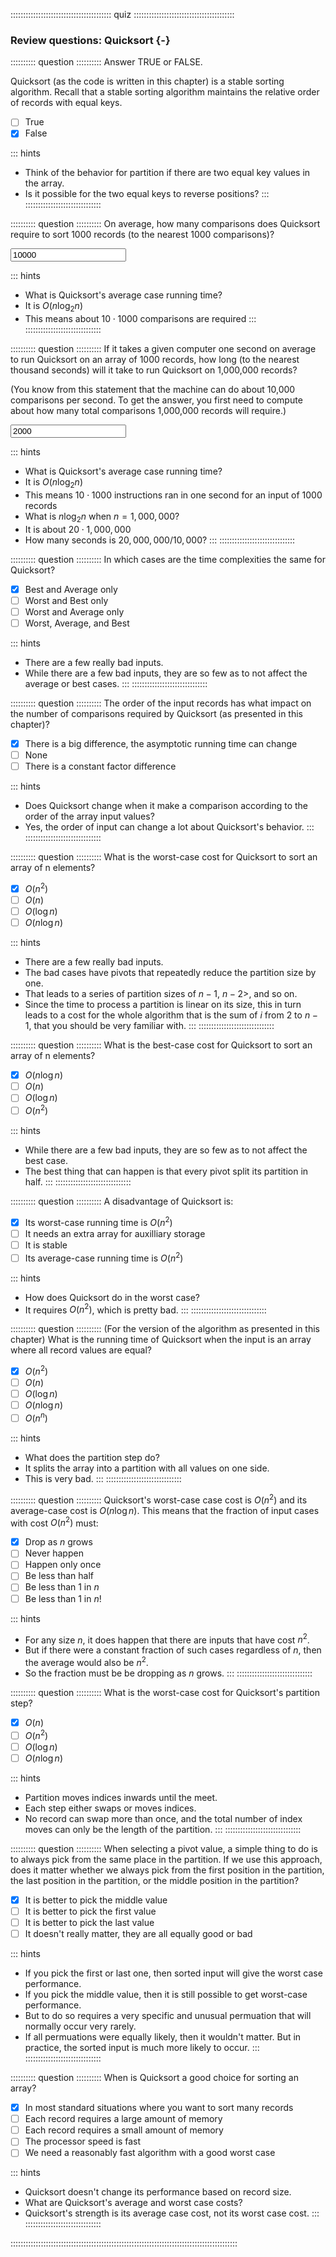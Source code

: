 
:::::::::::::::::::::::::::::::::::::::: quiz ::::::::::::::::::::::::::::::::::::::::
### Review questions: Quicksort {-}


:::::::::: question ::::::::::
Answer TRUE or FALSE.

Quicksort (as the code is written in this chapter)
is a stable sorting algorithm. Recall that a stable sorting
algorithm maintains the relative order of records with equal keys.

- [ ] True
- [x] False

::: hints
- Think of the behavior for partition if there are two equal key values in the array.
- Is it possible for the two equal keys to reverse positions?
:::
::::::::::::::::::::::::::::::



:::::::::: question ::::::::::
On average, how many comparisons does Quicksort require to sort 1000 records
(to the nearest 1000 comparisons)?

<input type="text" value="10000" placeholder="Round to nearest 1000"/>

::: hints
- What is Quicksort's average case running time?
- It is $O(n \log_2 n)$
- This means about $10 \cdot 1000$ comparisons are required
:::
::::::::::::::::::::::::::::::



:::::::::: question ::::::::::
If it takes a given computer one second on average to run Quicksort
on an array of 1000 records, how long (to the nearest thousand seconds)
will it take to run Quicksort on 1,000,000 records?

(You know from this statement that
the machine can do about 10,000 comparisons per second.
To get the answer, you first need to compute about how many
total comparisons 1,000,000 records will require.)

<input type="text" value="2000" placeholder="Round to nearest 1000"/>

::: hints
- What is Quicksort's average case running time?
- It is $O(n \log_2 n)$
- This means $10 \cdot 1000$ instructions ran in one second for an input of 1000 records
- What is $n \log_2 n$ when $n = 1,000,000$?
- It is about $20 \cdot 1,000,000$
- How many seconds is $20,000,000/10,000$?
:::
::::::::::::::::::::::::::::::



:::::::::: question ::::::::::
In which cases are the time complexities the same for Quicksort?

- [x] Best and Average only
- [ ] Worst and Best only
- [ ] Worst and Average only
- [ ] Worst, Average, and Best

::: hints
- There are a few really bad inputs.
- While there are a few bad inputs, they are so few as to not affect the average or best cases.
:::
::::::::::::::::::::::::::::::



:::::::::: question ::::::::::
The order of the input records has what
impact on the number of comparisons required by Quicksort
(as presented in this chapter)?

- [x] There is a big difference, the asymptotic running time can change
- [ ] None
- [ ] There is a constant factor difference

::: hints
- Does Quicksort change when it make a comparison according to the order of the array input values?
- Yes, the order of input can change a lot about Quicksort's behavior.
:::
::::::::::::::::::::::::::::::



:::::::::: question ::::::::::
What is the worst-case cost for Quicksort to sort an array of n elements?

- [x] $O(n^2)$
- [ ] $O(n)$
- [ ] $O(\log n)$
- [ ] $O(n \log n)$

::: hints
- There are a few really bad inputs.
- The bad cases have pivots that repeatedly reduce the partition size by one.
- That leads to a series of partition sizes of $n-1$, $n-2>$, and so on.
- Since the time to process a partition is linear on its size, this in turn leads to a cost for the whole algorithm
that is the sum of $i$ from 2 to $n-1$, that you should be very familiar with.
:::
::::::::::::::::::::::::::::::



:::::::::: question ::::::::::
What is the best-case cost for Quicksort to sort an array of n elements?

- [x] $O(n \log n)$
- [ ] $O(n)$
- [ ] $O(\log n)$
- [ ] $O(n^2)$

::: hints
- While there are a few bad inputs, they are so few as to not affect the best case.
- The best thing that can happen is that every pivot split its partition in half.
:::
::::::::::::::::::::::::::::::



:::::::::: question ::::::::::
A disadvantage of Quicksort is:

- [x] Its worst-case running time is $O(n^2)$
- [ ] It needs an extra array for auxilliary storage
- [ ] It is stable
- [ ] Its average-case running time is $O(n^2)$

::: hints
- How does Quicksort do in the worst case?
- It requires $O(n^2)$, which is pretty bad.
:::
::::::::::::::::::::::::::::::



:::::::::: question ::::::::::
(For the version of the algorithm as presented in this chapter)
What is the running time of Quicksort when the input is an array where all record values are equal?

- [x] $O(n^2)$
- [ ] $O(n)$
- [ ] $O(\log n)$
- [ ] $O(n \log n)$
- [ ] $O(n ^ n)$

::: hints
- What does the partition step do?
- It splits the array into a partition with all values on one side.
- This is very bad.
:::
::::::::::::::::::::::::::::::



:::::::::: question ::::::::::
Quicksort's worst-case case cost is $O(n^2)$ and its
average-case cost is $O(n \log n)$. This means that
the fraction of input cases with cost $O(n^2)$ must:

- [x] Drop as $n$ grows
- [ ] Never happen
- [ ] Happen only once
- [ ] Be less than half
- [ ] Be less than 1 in $n$
- [ ] Be less than 1 in $n!$

::: hints
- For any size $n$, it does happen that there are
inputs that have cost $n^2$.
- But if there were a constant fraction of such cases
regardless of $n$, then the average would also be $n^2$.
- So the fraction must be be dropping as $n$ grows.
:::
::::::::::::::::::::::::::::::


<!--
:::::::::: question ::::::::::
After Quicksort completes the partition function, where is the pivot?

- [x] The last position in the partition
- [ ] Between the smaller values and the greater values in the partition
- [ ] The first position in the partition
- [ ] The middle position in the partition

::: hints
- When partition is called, the pivot is at the end of the partition.
- The partition operation itself does not move the pivot.
That is done afterwards by the Quicksort function itself.
:::
::::::::::::::::::::::::::::::
-->


:::::::::: question ::::::::::
What is the worst-case cost for Quicksort's partition step?

- [x] $O(n)$
- [ ] $O(n^2)$
- [ ] $O(\log n)$
- [ ] $O(n \log n)$

::: hints
- Partition moves indices inwards until the meet.
- Each step either swaps or moves indices.
- No record can swap more than once, and the total number of
index moves can only be the length of the partition.
:::
::::::::::::::::::::::::::::::



:::::::::: question ::::::::::
When selecting a pivot value, a simple thing
to do is to always pick from the same place in the
partition. If we use this approach, does it matter whether we
always pick from the first position in the partition, the last
position in the partition, or the middle position in the partition?

- [x] It is better to pick the middle value
- [ ] It is better to pick the first value
- [ ] It is better to pick the last value
- [ ] It doesn't really matter, they are all equally good or bad

::: hints
- If you pick the first or last one, then sorted input will give the worst case performance.
- If you pick the middle value, then it is still possible to get worst-case performance.
- But to do so requires a very specific and unusual permuation that will normally occur very rarely.
- If all permuations were equally likely, then it wouldn't matter.
But in practice, the sorted input is much more likely to occur.
:::
::::::::::::::::::::::::::::::



:::::::::: question ::::::::::
When is Quicksort a good choice for sorting an array?

- [x] In most standard situations where you want to sort many records
- [ ] Each record requires a large amount of memory
- [ ] Each record requires a small amount of memory
- [ ] The processor speed is fast
- [ ] We need a reasonably fast algorithm with a good worst case

::: hints
- Quicksort doesn't change its performance based on record size.
- What are Quicksort's average and worst case costs?
- Quicksort's strength is its average case cost, not its worst case cost.
:::
::::::::::::::::::::::::::::::

::::::::::::::::::::::::::::::::::::::::::::::::::::::::::::::::::::::::::::::::::::::::::


